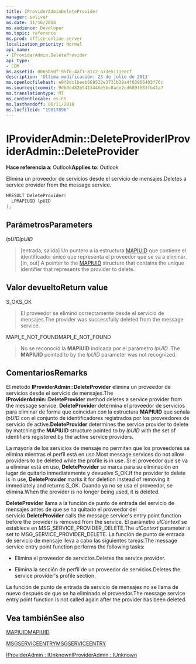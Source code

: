 ```yaml
---
title: IProviderAdminDeleteProvider
manager: soliver
ms.date: 11/16/2014
ms.audience: Developer
ms.topic: reference
ms.prod: office-online-server
localization_priority: Normal
api_name:
- IProviderAdmin.DeleteProvider
api_type:
- COM
ms.assetid: 0065b50f-95f6-4af1-81c2-a73e5111eecf
description: 'Última modificación: 23 de julio de 2011'
ms.openlocfilehash: e0f8dc1beeb669532e3731b38a4f03966403f76c
ms.sourcegitcommit: 9d60cd82b5413446e5bc8ace2cd689f683fb41a7
ms.translationtype: MT
ms.contentlocale: es-ES
ms.lasthandoff: 06/11/2018
ms.locfileid: "19817896"
---
```

# <a name="iprovideradmindeleteprovider"></a><span data-ttu-id="c0ad0-103">IProviderAdmin::DeleteProvider</span><span class="sxs-lookup"><span data-stu-id="c0ad0-103">IProviderAdmin::DeleteProvider</span></span>

  
  
<span data-ttu-id="c0ad0-104">**Hace referencia a**: Outlook</span><span class="sxs-lookup"><span data-stu-id="c0ad0-104">**Applies to**: Outlook</span></span> 
  
<span data-ttu-id="c0ad0-105">Elimina un proveedor de servicios desde el servicio de mensajes.</span><span class="sxs-lookup"><span data-stu-id="c0ad0-105">Deletes a service provider from the message service.</span></span>
  
```cpp
HRESULT DeleteProvider(
  LPMAPIUID lpUID
);
```

## <a name="parameters"></a><span data-ttu-id="c0ad0-106">Parámetros</span><span class="sxs-lookup"><span data-stu-id="c0ad0-106">Parameters</span></span>

 <span data-ttu-id="c0ad0-107">_lpUID_</span><span class="sxs-lookup"><span data-stu-id="c0ad0-107">_lpUID_</span></span>
  
> <span data-ttu-id="c0ad0-108">[entrada, salida] Un puntero a la estructura [MAPIUID](mapiuid.md) que contiene el identificador único que representa el proveedor que se va a eliminar.</span><span class="sxs-lookup"><span data-stu-id="c0ad0-108">[in, out] A pointer to the [MAPIUID](mapiuid.md) structure that contains the unique identifier that represents the provider to delete.</span></span> 
    
## <a name="return-value"></a><span data-ttu-id="c0ad0-109">Valor devuelto</span><span class="sxs-lookup"><span data-stu-id="c0ad0-109">Return value</span></span>

<span data-ttu-id="c0ad0-110">S_OK</span><span class="sxs-lookup"><span data-stu-id="c0ad0-110">S_OK</span></span> 
  
> <span data-ttu-id="c0ad0-111">El proveedor se eliminó correctamente desde el servicio de mensajes.</span><span class="sxs-lookup"><span data-stu-id="c0ad0-111">The provider was successfully deleted from the message service.</span></span>
    
<span data-ttu-id="c0ad0-112">MAPI_E_NOT_FOUND</span><span class="sxs-lookup"><span data-stu-id="c0ad0-112">MAPI_E_NOT_FOUND</span></span> 
  
> <span data-ttu-id="c0ad0-113">No se reconoció la **MAPIUID** indicada por el parámetro _lpUID_ .</span><span class="sxs-lookup"><span data-stu-id="c0ad0-113">The **MAPIUID** pointed to by the  _lpUID_ parameter was not recognized.</span></span> 
    
## <a name="remarks"></a><span data-ttu-id="c0ad0-114">Comentarios</span><span class="sxs-lookup"><span data-stu-id="c0ad0-114">Remarks</span></span>

<span data-ttu-id="c0ad0-115">El método **IProviderAdmin::DeleteProvider** elimina un proveedor de servicios desde el servicio de mensajes.</span><span class="sxs-lookup"><span data-stu-id="c0ad0-115">The **IProviderAdmin::DeleteProvider** method deletes a service provider from the message service.</span></span> <span data-ttu-id="c0ad0-116">**DeleteProvider** determina el proveedor de servicios para eliminar de forma que coincidan con la estructura **MAPIUID** que señala _lpUID_ con el conjunto de identificadores registrados por los proveedores de servicio de active.</span><span class="sxs-lookup"><span data-stu-id="c0ad0-116">**DeleteProvider** determines the service provider to delete by matching the **MAPIUID** structure pointed to by  _lpUID_ with the set of identifiers registered by the active service providers.</span></span> 
  
<span data-ttu-id="c0ad0-117">La mayoría de los servicios de mensaje no permiten que los proveedores se elimina mientras el perfil está en uso.</span><span class="sxs-lookup"><span data-stu-id="c0ad0-117">Most message services do not allow providers to be deleted while the profile is in use.</span></span> <span data-ttu-id="c0ad0-118">Si el proveedor que se va a eliminar está en uso, **DeleteProvider** se marca para su eliminación en lugar de quitarlo inmediatamente y devuelve S_OK.</span><span class="sxs-lookup"><span data-stu-id="c0ad0-118">If the provider to delete is in use, **DeleteProvider** marks it for deletion instead of removing it immediately and returns S_OK.</span></span> <span data-ttu-id="c0ad0-119">Cuando ya no se usa el proveedor, se elimina.</span><span class="sxs-lookup"><span data-stu-id="c0ad0-119">When the provider is no longer being used, it is deleted.</span></span> 
  
 <span data-ttu-id="c0ad0-120">**DeleteProvider** llama a la función de punto de entrada del servicio de mensajes antes de que se ha quitado el proveedor del servicio.</span><span class="sxs-lookup"><span data-stu-id="c0ad0-120">**DeleteProvider** calls the message service's entry point function before the provider is removed from the service.</span></span> <span data-ttu-id="c0ad0-121">El parámetro _ulContext_ se establece en MSG_SERVICE_PROVIDER_DELETE.</span><span class="sxs-lookup"><span data-stu-id="c0ad0-121">The  _ulContext_ parameter is set to MSG_SERVICE_PROVIDER_DELETE.</span></span> <span data-ttu-id="c0ad0-122">La función de punto de entrada de servicio de mensaje lleva a cabo las siguientes tareas:</span><span class="sxs-lookup"><span data-stu-id="c0ad0-122">The message service entry point function performs the following tasks:</span></span> 
  
- <span data-ttu-id="c0ad0-123">Elimina el proveedor de servicios.</span><span class="sxs-lookup"><span data-stu-id="c0ad0-123">Deletes the service provider.</span></span>
    
- <span data-ttu-id="c0ad0-124">Elimina la sección de perfil de un proveedor de servicios.</span><span class="sxs-lookup"><span data-stu-id="c0ad0-124">Deletes the service provider's profile section.</span></span>
    
<span data-ttu-id="c0ad0-125">La función de punto de entrada de servicio de mensajes no se llama de nuevo después de que se ha eliminado el proveedor.</span><span class="sxs-lookup"><span data-stu-id="c0ad0-125">The message service entry point function is not called again after the provider has been deleted.</span></span>
  
## <a name="see-also"></a><span data-ttu-id="c0ad0-126">Vea también</span><span class="sxs-lookup"><span data-stu-id="c0ad0-126">See also</span></span>



[<span data-ttu-id="c0ad0-127">MAPIUID</span><span class="sxs-lookup"><span data-stu-id="c0ad0-127">MAPIUID</span></span>](mapiuid.md)
  
[<span data-ttu-id="c0ad0-128">MSGSERVICEENTRY</span><span class="sxs-lookup"><span data-stu-id="c0ad0-128">MSGSERVICEENTRY</span></span>](msgserviceentry.md)
  
[<span data-ttu-id="c0ad0-129">IProviderAdmin : IUnknown</span><span class="sxs-lookup"><span data-stu-id="c0ad0-129">IProviderAdmin : IUnknown</span></span>](iprovideradminiunknown.md)

